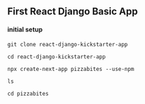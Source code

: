 ## First React Django Basic App

#### initial setup
```
git clone react-django-kickstarter-app

cd react-django-kickstarter-app

npx create-next-app pizzabites --use-npm

ls

cd pizzabites
```
